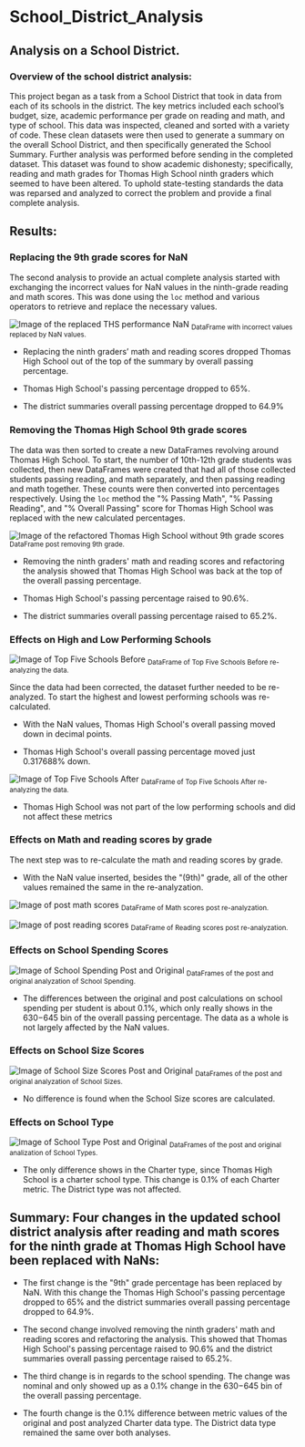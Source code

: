 # School_District_Analysis

## Analysis on a School District.

### Overview of the school district analysis:

This project began as a task from a School District that took in data from each of its schools in the district. The key metrics included each school’s budget, size, academic performance per grade on reading and math, and type of school. This data was inspected, cleaned and sorted with a variety of code. These clean datasets were then used to generate a summary on the overall School District, and then specifically generated the School Summary. Further analysis was performed before sending in the completed dataset. This dataset was found to show academic dishonesty; specifically, reading and math grades for Thomas High School ninth graders which seemed to have been altered. To uphold state-testing standards the data was reparsed and analyzed to correct the problem and provide a final complete analysis.


## Results:

### Replacing the 9th grade scores for NaN

The second analysis to provide an actual complete analysis started with exchanging the incorrect values for NaN values in the ninth-grade reading and math scores. This was done using the `loc` method and various operators to retrieve and replace the necessary values.

![Image of the replaced THS performance NaN](/Resources/THS_ninth_grade_fix_NaN.png)
<sub>DataFrame with incorrect values replaced by NaN values.</sub>


- Replacing the ninth graders’ math and reading scores dropped Thomas High School out of the top of the summary by overall passing percentage.

- Thomas High School's passing percentage dropped to 65%.

- The district summaries overall passing percentage dropped to 64.9%


### Removing the Thomas High School 9th grade scores

The data was then sorted to create a new DataFrames revolving around Thomas High School. To start, the number of 10th-12th grade students was collected, then new DataFrames were created that had all of those collected students passing reading, and math separately, and then passing reading and math together. These counts were then converted into percentages respectively. Using the `loc` method the "% Passing Math", "% Passing Reading", and "% Overall Passing" score for Thomas High School was replaced with the new calculated percentages.

![Image of the refactored Thomas High School without 9th grade scores](/Resources/THS_school_summary_analysis_post_removing_9th_grade.png)
<sub>DataFrame post removing 9th grade.</sub>


- Removing the ninth graders' math and reading scores and refactoring the analysis showed that Thomas High School was back at the top of the overall passing percentage.

- Thomas High School's passing percentage raised to 90.6%.

- The district summaries overall passing percentage raised to 65.2%.

### Effects on High and Low Performing Schools

![Image of Top Five Schools Before](/Resources/Top_five_schools_before.png)
<sub>DataFrame of Top Five Schools Before re-analyzing the data.</sub>


Since the data had been corrected, the dataset further needed to be re-analyzed. To start the highest and lowest performing schools was re-calculated.

- With the NaN values, Thomas High School's overall passing moved down in decimal points.

- Thomas High School's overall passing percentage moved just 0.317688% down.

![Image of Top Five Schools After](/Resources/Top_five_schools.png)
<sub>DataFrame of Top Five Schools After re-analyzing the data.</sub>


- Thomas High School was not part of the low performing schools and did not affect these metrics

### Effects on Math and reading scores by grade

The next step was to re-calculate the math and reading scores by grade.

- With the NaN value inserted, besides the "(9th)" grade, all of the other values remained the same in the re-analyzation.

![Image of post math scores](/Resources/Post_math_scores.png)
<sub>DataFrame of Math scores post re-analyzation.</sub>


![Image of post reading scores](/Resources/Post_reading_scores.png)
<sub>DataFrame of Reading scores post re-analyzation.</sub>


### Effects on School Spending Scores

![Image of School Spending Post and Original](/Resources/School_spending_post_original.png)
<sub>DataFrames of the post and original analyzation of School Spending.</sub>


- The differences between the original and post calculations on school spending per student is about 0.1%, which only really shows in the $630-$645 bin of the overall passing percentage. The data as a whole is not largely affected by the NaN values.


### Effects on School Size Scores

![Image of School Size Scores Post and Original](/Resources/School_size_post_og.png)
<sub>DataFrames of the post and original analyzation of School Sizes.</sub>


- No difference is found when the School Size scores are calculated.

### Effects on School Type

![Image of School Type Post and Original](/Resources/School_type_post_og.png)
<sub>DataFrames of the post and original analization of School Types.</sub>


- The only difference shows in the Charter type, since Thomas High School is a charter school type. This change is 0.1% of each Charter metric. The District type was not affected.


## Summary: Four changes in the updated school district analysis after reading and math scores for the ninth grade at Thomas High School have been replaced with NaNs:

- The first change is the "9th" grade percentage has been replaced by NaN. With this change the Thomas High School's passing percentage dropped to 65% and the district summaries overall passing percentage dropped to 64.9%.

- The second change involved removing the ninth graders' math and reading scores and refactoring the analysis. This showed that Thomas High School's passing percentage raised to 90.6% and the district summaries overall passing percentage raised to 65.2%.

- The third change is in regards to the school spending. The change was nominal and only showed up as a 0.1% change in the $630-$645 bin of the overall passing percentage.

- The fourth change is the 0.1% difference between metric values of the original and post analyzed Charter data type. The District data type remained the same over both analyses.
